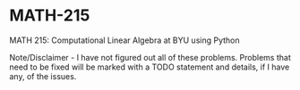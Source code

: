 # MATH-215
MATH 215: Computational Linear Algebra at BYU using Python

Note/Disclaimer - I have not figured out all of these problems.
Problems that need to be fixed will be marked with a TODO statement and details, if I have any, of the issues.

